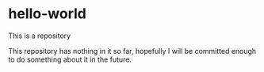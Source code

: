 # hello-world
This is a repository

This repository has nothing in it so far, hopefully I will be committed enough to do something about it in the future.
